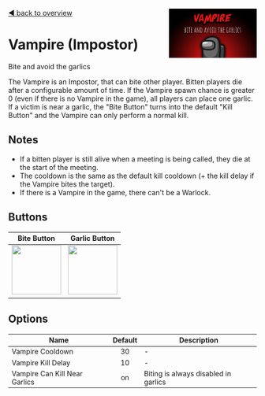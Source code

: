 [:arrow_backward: back to overview](https://github.com/laicosvk/theepicroles#roles "back to overview")
<img align="right" height="100" src="Vampire.png"/>

# Vampire (Impostor)
Bite and avoid the garlics

The Vampire is an Impostor, that can bite other player. Bitten players die after a configurable amount of time.
If the Vampire spawn chance is greater 0 (even if there is no Vampire in the game), all players can place one garlic.
If a victim is near a garlic, the "Bite Button" turns into the default "Kill Button" and the Vampire can only perform a normal kill.

## Notes
- If a bitten player is still alive when a meeting is being called, they die at the start of the meeting.
- The cooldown is the same as the default kill cooldown (+ the kill delay if the Vampire bites the target).
- If there is a Vampire in the game, there can't be a Warlock.

## Buttons
| Bite Button | Garlic Button |
| :------------: | :------------: |
| <img width="100" height="100" src="../../TheEpicRoles/Resources/VampireButton.png"/> | <img width="100" height="100" src="../../TheEpicRoles/Resources/GarlicButton.png"/> |

## Options
| Name | Default | Description |
| --- | :---: | --- |
| Vampire Cooldown | 30 | - |
| Vampire Kill Delay | 10 | - |
| Vampire Can Kill Near Garlics | on | Biting is always disabled in garlics |